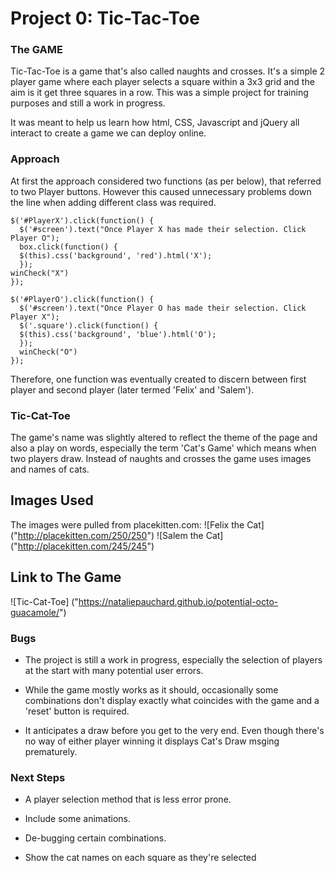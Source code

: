 
# Project 0: Tic-Tac-Toe

### The GAME

Tic-Tac-Toe is a game that's also called naughts and crosses. It's a simple 2 player game where each player selects a square within a 3x3 grid and the aim is it get three squares in a row. This was a simple project for training purposes and still a work in progress.

It was meant to help us learn how html, CSS, Javascript and jQuery all interact to create a game we can deploy online.

### Approach

At first the approach considered two functions (as per below), that referred to two Player buttons. However this caused unnecessary problems down the line when adding different class was required.

```
$('#PlayerX').click(function() {
  $('#screen').text("Once Player X has made their selection. Click Player O");
  box.click(function() {
  $(this).css('background', 'red').html('X');
  });
winCheck("X")
});

$('#PlayerO').click(function() {
  $('#screen').text("Once Player O has made their selection. Click Player X");
  $('.square').click(function() {
  $(this).css('background', 'blue').html('O');
  });
  winCheck("O")
});
```
Therefore, one function was eventually created to discern between first player and second player (later termed 'Felix' and 'Salem').

### Tic-Cat-Toe

The game's name was slightly altered to reflect the theme of the page and also a play on words, especially the term 'Cat's Game' which means when two players draw. Instead of naughts and crosses the game uses images and names of cats.

## Images Used

The images were pulled from placekitten.com:
![Felix the Cat] ("http://placekitten.com/250/250")
![Salem the Cat] ("http://placekitten.com/245/245")

## Link to The Game

![Tic-Cat-Toe] ("https://nataliepauchard.github.io/potential-octo-guacamole/")

### Bugs

- The project is still a work in progress, especially the selection of players at the start with many potential user errors.

- While the game mostly works as it should, occasionally some combinations don't display exactly what coincides with the game and a 'reset' button is required.

- It anticipates a draw before you get to the very end. Even though there's no way of either player winning it displays Cat's Draw msging prematurely.

### Next Steps

- A player selection method that is less error prone.

- Include some animations.

- De-bugging certain combinations.

- Show the cat names on each square as they're selected
